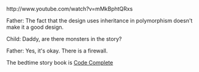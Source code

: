 <html><body><p>http://www.youtube.com/watch?v=mMkBphtQRxs



</p><p>Father: The fact that the design uses inheritance in polymorphism doesn't make it a good design.



Child: Daddy, are there monsters in the story?



Father: Yes, it's okay. There is a firewall.



The bedtime story book is <a href="http://en.wikipedia.org/wiki/Code_Complete">Code Complete</a>

</p></body></html>